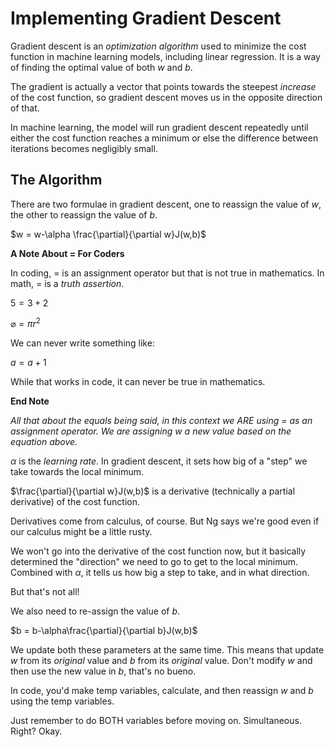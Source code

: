 # Implementing Gradient Descent

Gradient descent is an *optimization algorithm* used to minimize the cost function in machine learning models, including linear regression. It is a way of finding the optimal value of both $w$ and $b$. 

The gradient is actually a vector that points towards the steepest *increase* of the cost function, so gradient descent moves us in the opposite direction of that. 

In machine learning, the model will run gradient descent repeatedly until either the cost function reaches a minimum or else the difference between iterations becomes negligibly small.

## The Algorithm

There are two formulae in gradient descent, one to reassign the value of $w$, the other to reassign the value of $b$.

$w = w-\alpha \frac{\partial}{\partial w}J(w,b)$

**A Note About = For Coders**

In coding, = is an assignment operator but that is not true in mathematics. In math, = is a *truth assertion*. 

$5 = 3+2$

$\varnothing = \pi r^2$

We can never write something like:

$a = a +1$

While that works in code, it can never be true in mathematics.

**End Note**

*All that about the equals being said, in this context we ARE using = as an assignment operator. We are assigning $w$ a new value based on the equation above.* 

$\alpha$ is the *learning rate*. In gradient descent, it sets how big of a "step" we take towards the local minimum. 

$\frac{\partial}{\partial w}J(w,b)$ is a derivative (technically a partial derivative) of the cost function.

Derivatives come from calculus, of course. But Ng says we're good even if our calculus might be a little rusty.

We won't go into the derivative of the cost function now, but it basically determined the "direction" we need to go to get to the local minimum. Combined with $\alpha$, it tells us how big a step to take, and in what direction.

But that's not all! 

We also need to re-assign the value of $b$.

$b = b-\alpha\frac{\partial}{\partial b}J(w,b)$

We update both these parameters at the same time. This means that update $w$ from its *original* value and $b$ from its *original* value. Don't modify $w$ and then use the new value in $b$, that's no bueno.

In code, you'd make temp variables, calculate, and then reassign $w$ and $b$ using the temp variables.

Just remember to do BOTH variables before moving on. Simultaneous. Right? Okay.



